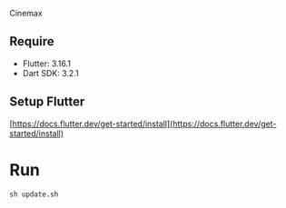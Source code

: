Cinemax

## Require
- Flutter: 3.16.1
- Dart SDK: 3.2.1

## Setup Flutter
[https://docs.flutter.dev/get-started/install](https://docs.flutter.dev/get-started/install)

# Run
    sh update.sh